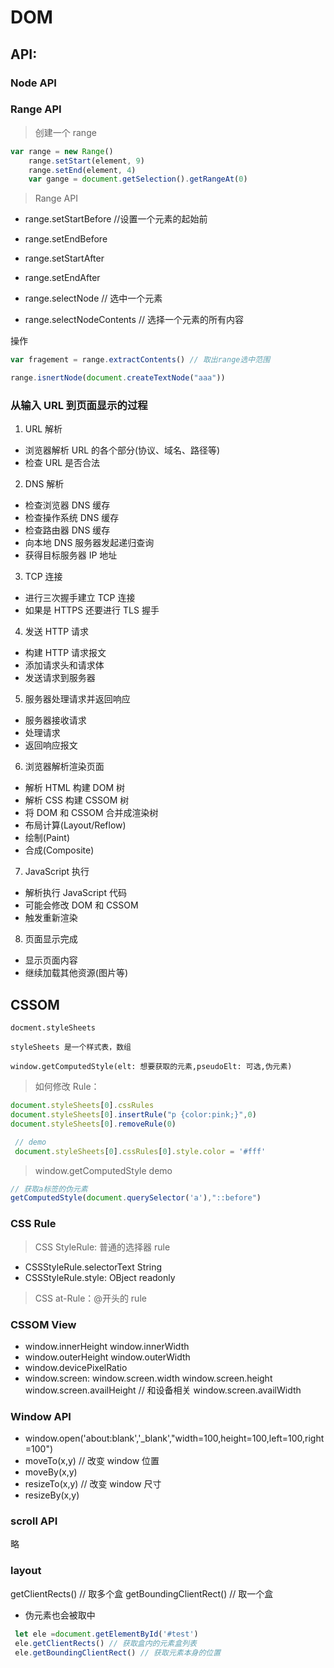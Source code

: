 # DOM

## API:

### Node API

### Range API

> 创建一个 range

```JavaScript
var range = new Range()
    range.setStart(element, 9)
    range.setEnd(element, 4)
    var gange = document.getSelection().getRangeAt(0)

```

> Range API

- range.setStartBefore //设置一个元素的起始前

- range.setEndBefore

- range.setStartAfter

- range.setEndAfter
- range.selectNode // 选中一个元素

- range.selectNodeContents // 选择一个元素的所有内容

操作

```JavaScript
var fragement = range.extractContents() // 取出range选中范围

range.isnertNode(document.createTextNode("aaa"))

```

### 从输入 URL 到页面显示的过程

1. URL 解析

- 浏览器解析 URL 的各个部分(协议、域名、路径等)
- 检查 URL 是否合法

2. DNS 解析

- 检查浏览器 DNS 缓存
- 检查操作系统 DNS 缓存
- 检查路由器 DNS 缓存
- 向本地 DNS 服务器发起递归查询
- 获得目标服务器 IP 地址

3. TCP 连接

- 进行三次握手建立 TCP 连接
- 如果是 HTTPS 还要进行 TLS 握手

4. 发送 HTTP 请求

- 构建 HTTP 请求报文
- 添加请求头和请求体
- 发送请求到服务器

5. 服务器处理请求并返回响应

- 服务器接收请求
- 处理请求
- 返回响应报文

6. 浏览器解析渲染页面

- 解析 HTML 构建 DOM 树
- 解析 CSS 构建 CSSOM 树
- 将 DOM 和 CSSOM 合并成渲染树
- 布局计算(Layout/Reflow)
- 绘制(Paint)
- 合成(Composite)

7. JavaScript 执行

- 解析执行 JavaScript 代码
- 可能会修改 DOM 和 CSSOM
- 触发重新渲染

8. 页面显示完成

- 显示页面内容
- 继续加载其他资源(图片等)

## CSSOM

    docment.styleSheets

    styleSheets 是一个样式表，数组

    window.getComputedStyle(elt: 想要获取的元素,pseudoElt: 可选,伪元素)

> 如何修改 Rule：

```JavaScript
document.styleSheets[0].cssRules
document.styleSheets[0].insertRule("p {color:pink;}",0)
document.styleSheets[0].removeRule(0)

 // demo
 document.styleSheets[0].cssRules[0].style.color = '#fff'

```

> window.getComputedStyle demo

```JavaScript
// 获取a标签的伪元素
getComputedStyle(document.querySelector('a'),"::before")

```

### CSS Rule

> CSS StyleRule: 普通的选择器 rule

- CSSStyleRule.selectorText String
- CSSStyleRule.style: OBject readonly

> CSS at-Rule：@开头的 rule

### CSSOM View

- window.innerHeight window.innerWidth
- window.outerHeight window.outerWidth
- window.devicePixelRatio
- window.screen:
  window.screen.width
  window.screen.height
  window.screen.availHeight // 和设备相关
  window.screen.availWidth

### Window API

- window.open('about:blank','\_blank',"width=100,height=100,left=100,right=100")
- moveTo(x,y) // 改变 window 位置
- moveBy(x,y)
- resizeTo(x,y) // 改变 window 尺寸
- resizeBy(x,y)

### scroll API

略

### layout

getClientRects() // 取多个盒
getBoundingClientRect() // 取一个盒

- 伪元素也会被取中

```JavaScript
 let ele =document.getElementById('#test')
 ele.getClientRects() // 获取盒内的元素盒列表
 ele.getBoundingClientRect() // 获取元素本身的位置
```
